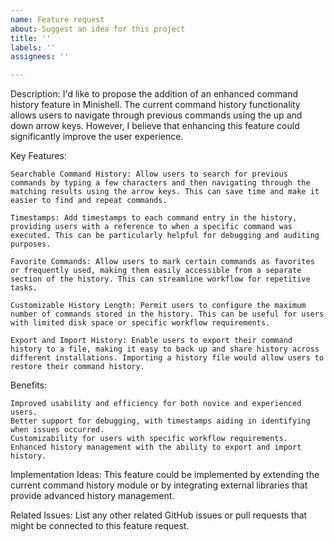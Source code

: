 ```yaml
---
name: Feature request
about: Suggest an idea for this project
title: ''
labels: ''
assignees: ''

---
```


Description:
I'd like to propose the addition of an enhanced command history feature in Minishell. The current command history functionality allows users to navigate through previous commands using the up and down arrow keys. However, I believe that enhancing this feature could significantly improve the user experience.

Key Features:

    Searchable Command History: Allow users to search for previous commands by typing a few characters and then navigating through the matching results using the arrow keys. This can save time and make it easier to find and repeat commands.

    Timestamps: Add timestamps to each command entry in the history, providing users with a reference to when a specific command was executed. This can be particularly helpful for debugging and auditing purposes.

    Favorite Commands: Allow users to mark certain commands as favorites or frequently used, making them easily accessible from a separate section of the history. This can streamline workflow for repetitive tasks.

    Customizable History Length: Permit users to configure the maximum number of commands stored in the history. This can be useful for users with limited disk space or specific workflow requirements.

    Export and Import History: Enable users to export their command history to a file, making it easy to back up and share history across different installations. Importing a history file would allow users to restore their command history.

Benefits:

    Improved usability and efficiency for both novice and experienced users.
    Better support for debugging, with timestamps aiding in identifying when issues occurred.
    Customizability for users with specific workflow requirements.
    Enhanced history management with the ability to export and import history.

Implementation Ideas:
This feature could be implemented by extending the current command history module or by integrating external libraries that provide advanced history management.

Related Issues:
List any other related GitHub issues or pull requests that might be connected to this feature request.
